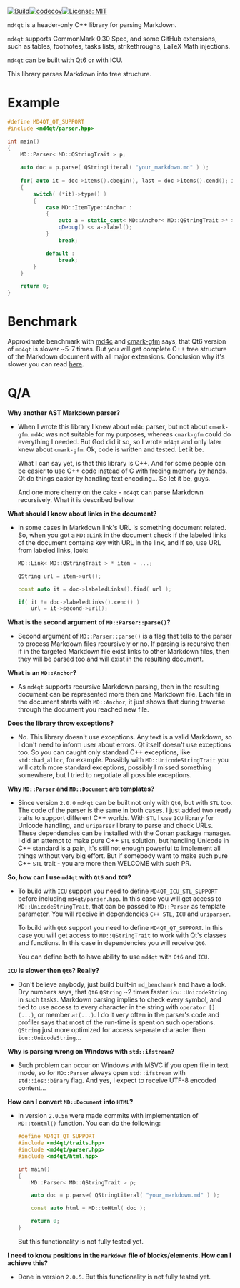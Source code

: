 [![Build](https://github.com/igormironchik/md4qt/workflows/build/badge.svg)](https://github.com/igormironchik/md4qt/actions)[![codecov](https://codecov.io/gh/igormironchik/md4qt/branch/main/graph/badge.svg)](https://codecov.io/gh/igormironchik/md4qt)[![License: MIT](https://img.shields.io/badge/license-MIT-blue.svg)](https://opensource.org/licenses/MIT)

`md4qt` is a header-only C++ library for parsing Markdown.

`md4qt` supports CommonMark 0.30 Spec, and some GitHub extensions, such as
tables, footnotes, tasks lists, strikethroughs, LaTeX Math injections.

`md4qt` can be built with Qt6 or with ICU.

This library parses Markdown into tree structure.

# Example

```cpp
#define MD4QT_QT_SUPPORT
#include <md4qt/parser.hpp>

int main()
{
    MD::Parser< MD::QStringTrait > p;

    auto doc = p.parse( QStringLiteral( "your_markdown.md" ) );
	
    for( auto it = doc->items().cbegin(), last = doc->items().cend(); it != last; ++it )
    {
        switch( (*it)->type() )
        {
            case MD::ItemType::Anchor :
            {
                auto a = static_cast< MD::Anchor< MD::QStringTrait >* > ( it->get() );
                qDebug() << a->label();
            }
                break;

            default :
                break;
        }
    }

    return 0;
}
```

# Benchmark

Approximate benchmark with [md4c](https://github.com/mity/md4c) and
[cmark-gfm](https://github.com/github/cmark-gfm) says, that Qt6 version of `md4qt` is slower ~5-7 times.
But you will get complete C++ tree structure of the Markdown document with all
major extensions. Conclusion why it's slower you can read [here](tests/md_benchmark/README.md).

# Q/A

**Why another AST Markdown parser?**

 * When I wrote this library I knew about `md4c` parser, but not about `cmark-gfm`.
 `md4c` was not suitable for my purposes, whereas `cmark-gfm` could do
 everything I needed. But God did it so, so I wrote `md4qt` and only later
 knew about `cmark-gfm`. Ok, code is written and tested. Let it be.

   What I can say yet, is that this library is C++. And for some people can be
   easier to use C++ code instead of C with freeing memory by hands. Qt do things
   easier by handling text encoding... So let it be, guys.

   And one more cherry on the cake - `md4qt` can parse Markdown recursively.
   What it is described bellow.

**What should I know about links in the document?**

 * In some cases in Markdown link's URL is something document related. So, when
you got a `MD::Link` in the document check if the labeled links of the
document contains key with URL in the link, and if so, use URL from
labeled links, look:

   ```cpp
   MD::Link< MD::QStringTrait > * item = ...;

   QString url = item->url();

   const auto it = doc->labeledLinks().find( url );
   
   if( it != doc->labeledLinks().cend() )
       url = it->second->url();
   ```

**What is the second argument of `MD::Parser::parse()`?**

 * Second argument of `MD::Parser::parse()` is a flag that tells to the
parser to process Markdown files recursively or no. If parsing is recursive
then if in the targeted Markdown file exist links to other Markdown files,
then they will be parsed too and will exist in the resulting document.

**What is an `MD::Anchor`?**

 * As `md4qt` supports recursive Markdown parsing, then in the resulting
document can be represented more then one Markdown file. Each file in the
document starts with `MD::Anchor`, it just shows that during traverse through
the document you reached new file.

**Does the library throw exceptions?**

 * No. This library doesn't use exceptions. Any text is a valid Markdown, so I
don't need to inform user about errors. Qt itself doesn't use exceptions too.
So you can caught only standard C++ exceptions, like `std::bad_alloc`, for
example. Possibly with `MD::UnicodeStringTrait` you will catch more standard
exceptions, possibly I missed something somewhere, but I tried to negotiate
all possible exceptions.

**Why `MD::Parser` and `MD::Document` are templates?**

 * Since version `2.0.0` `md4qt` can be built not only with `Qt6`, but with
`STL` too. The code of the parser is the same in both cases. I just added two
ready traits to support different C++ worlds. With `STL` I use `ICU` library
for Unicode handling, and `uriparser` library to parse and check URLs.
These dependencies can be installed with the Conan package manager. I did
an attempt to make pure C++ `STL` solution, but handling Unicode in C++
standard is a pain, it's still not enough powerful to implement all
things without very big effort. But if somebody want to make such pure
C++ `STL` trait - you are more then WELCOME with such PR.

**So, how can I use `md4qt` with `Qt6` and `ICU`?**

 * To build with `ICU` support you need to define `MD4QT_ICU_STL_SUPPORT`
before including `md4qt/parser.hpp`. In this case you will get access to
`MD::UnicodeStringTrait`, that can be passed to `MD::Parser` as template
parameter. You will receive in dependencies `C++ STL`, `ICU` and
`uriparser`.

   To build with `Qt6` support you need to define `MD4QT_QT_SUPPORT`.
   In this case you will get access to `MD::QStringTrait` to work with
   Qt's classes and functions. In this case in dependencies you will
   receive `Qt6`.
   
   You can define both to have ability to use `md4qt` with `Qt6` and
   `ICU`.
   
**`ICU` is slower then `Qt6`? Really?**

 * Don't believe anybody, just build built-in `md_benchamrk` and have a
look. Dry numbers says, that `Qt6` `QString` ~2 times faster
`icu::UnicodeString` in such tasks. Markdown parsing implies to check
every symbol, and tied to use access to every character in the string
with `operator [] (...)`, or member `at(...)`. I do it very often in the
parser's code and profiler says that most of the run-time is spent
on such operations. `QString` just more optimized for access separate
character then `icu::UnicodeString`...

**Why is parsing wrong on Windows with `std::ifstream`?**

 * Such problem can occur on Windows with MSVC if you open file in text
mode, so for `MD::Parser` always open `std::ifstream` with `std::ios::binary`
flag. And yes, I expect to receive UTF-8 encoded content...

**How can I convert `MD::Document` into `HTML`?**

 * In version `2.0.5n` were made commits with implementation of
`MD::toHtml()` function. You can do the following:

   ```cpp
   #define MD4QT_QT_SUPPORT
   #include <md4qt/traits.hpp>
   #include <md4qt/parser.hpp>
   #include <md4qt/html.hpp>

   int main()
   {
       MD::Parser< MD::QStringTrait > p;

       auto doc = p.parse( QStringLiteral( "your_markdown.md" ) );

       const auto html = MD::toHtml( doc );

       return 0;
   }
   ```
   
   But this functionality is not fully tested yet.

**I need to know positions in the `Markdown` file of blocks/elements. How
can I achieve this?**

 * Done in version `2.0.5`. But this functionality is not fully tested yet.

